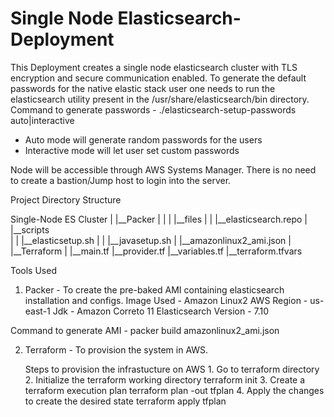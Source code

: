 # Single Node Elasticsearch-Deployment

This Deployment creates a single node elasticsearch cluster with TLS encryption and secure communication enabled. To generate the default passwords for the native elastic stack user one needs to run the elasticsearch utility present in the /usr/share/elasticsearch/bin directory.
Command to generate passwords - ./elasticsearch-setup-passwords auto|interactive
- Auto mode will generate random passwords for the users
- Interactive mode will let user set custom passwords

Node will be accessible through AWS Systems Manager. There is no need to create a bastion/Jump host to login into the server. 

Project Directory Structure

Single-Node ES Cluster
       |
       |__Packer
       |     |
       |     |__files
       |     |     |__elasticsearch.repo
       |     |__scripts     
       |     |     |__elasticsetup.sh
       |     |     |__javasetup.sh
       |     |__amazonlinux2_ami.json
       |
       |__Terraform
             |
             |__main.tf
             |__provider.tf
             |__variables.tf
             |__terraform.tfvars

Tools Used
1. Packer - To create the pre-baked AMI containing elasticsearch installation and configs.
Image Used - Amazon Linux2
AWS Region - us-east-1
Jdk - Amazon Correto 11
Elasticsearch Version - 7.10
 
 Command to generate AMI - packer build amazonlinux2_ami.json

2. Terraform - To provision the system in AWS.

   Steps to provision the infrastucture on AWS
       1.  Go to terraform directory
       2.  Initialize the terraform working directory
               terraform init 
       3.  Create a terraform execution plan
               terraform plan -out tfplan
       4.  Apply the changes to create the desired state 
               terraform apply tfplan
    
